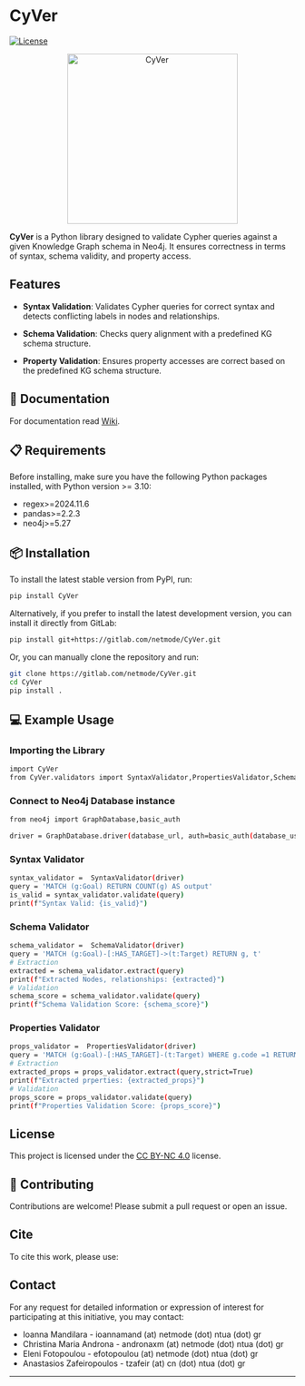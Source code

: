 # CyVer
[![License](https://img.shields.io/badge/License-CC_BY_NC_4.0-blue.svg)](https://creativecommons.org/licenses/by-nc/4.0/)
<div align="center">
    <img src="https://gitlab.com/netmode/CyVer/-/raw/main/logoCyVer.jpg?ref_type=heads" alt="CyVer" width="300">
</div>


**CyVer** is a Python library designed to validate Cypher queries against a given Knowledge Graph schema in Neo4j. It ensures correctness in terms of syntax, schema validity, and property access. 

## Features

* **Syntax Validation**: Validates Cypher queries for correct syntax and detects conflicting labels in nodes and relationships.

* **Schema Validation**: Checks query alignment with a predefined KG schema structure.

* **Property Validation**: Ensures property accesses are correct based on the predefined KG schema structure.

## 📖 Documentation

For documentation read [Wiki](https://gitlab.com/netmode/CyVer/-/wikis/CyVer-Documentation).

## 📋 Requirements

Before installing, make sure you have the following Python packages installed, with Python version >= 3.10:

* regex>=2024.11.6
* pandas>=2.2.3
* neo4j>=5.27


## 📦 Installation

To install the latest stable version from PyPI, run:

```sh
pip install CyVer
```
Alternatively, if you prefer to install the latest development version, you can install it directly from GitLab:

```sh
pip install git+https://gitlab.com/netmode/CyVer.git
```

Or, you can manually clone the repository and run:

```sh
git clone https://gitlab.com/netmode/CyVer.git
cd CyVer
pip install .
```



## 💻 Example Usage 

### Importing the Library

``` sh
import CyVer
from CyVer.validators import SyntaxValidator,PropertiesValidator,SchemaValidator
```

### Connect to Neo4j Database instance
```sh
from neo4j import GraphDatabase,basic_auth

driver = GraphDatabase.driver(database_url, auth=basic_auth(database_username, database_password))
```

### Syntax Validator

```sh
syntax_validator =  SyntaxValidator(driver)
query = 'MATCH (g:Goal) RETURN COUNT(g) AS output'
is_valid = syntax_validator.validate(query)
print(f"Syntax Valid: {is_valid}")
```

### Schema Validator
```sh
schema_validator =  SchemaValidator(driver)
query = 'MATCH (g:Goal)-[:HAS_TARGET]->(t:Target) RETURN g, t'
# Extraction
extracted = schema_validator.extract(query)
print(f"Extracted Nodes, relationships: {extracted}")
# Validation 
schema_score = schema_validator.validate(query)
print(f"Schema Validation Score: {schema_score}")

```


### Properties Validator
```sh
props_validator =  PropertiesValidator(driver)
query = 'MATCH (g:Goal)-[:HAS_TARGET]-(t:Target) WHERE g.code =1 RETURN t'
# Extraction
extracted_props = props_validator.extract(query,strict=True)
print(f"Extracted prperties: {extracted_props}")
# Validation 
props_score = props_validator.validate(query)
print(f"Properties Validation Score: {props_score}")
```


## License

This project is licensed under the [CC BY-NC 4.0](https://creativecommons.org/licenses/by-nc/4.0/) license.

## 🤝 Contributing

Contributions are welcome! Please submit a pull request or open an issue.

## Cite

To cite this work, please use:

## Contact

For any request for detailed information or expression of interest for participating at this initiative, you may contact:

- Ioanna Mandilara - ioannamand (at) netmode (dot) ntua (dot) gr
- Christina Maria Androna - andronaxm (at) netmode (dot) ntua (dot) gr
- Eleni Fotopoulou - efotopoulou (at) netmode (dot) ntua (dot) gr
- Anastasios Zafeiropoulos - tzafeir (at) cn (dot) ntua (dot) gr

---